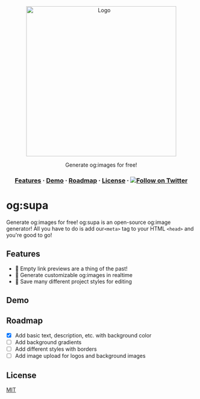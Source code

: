 <div align="center">
  <img src="https://github.com/janniks/ogsupa/raw/main/public/ogsupa-MV-shadow.png" alt="Logo" width="398px" />
  <p>Generate og:images for free!</p>
</div>

<h3 align="center">
  <a href="#features">Features</a>
  <span> · </span>
  <a href="">Demo</a>
  <span> · </span>
  <a href="#roadmap">Roadmap</a>
  <span> · </span>
  <a href="#license">License</a>
  <span> · </span>
    <a href="https://twitter.com/intent/follow?screen_name=jnnksbrt">
    <img src="https://img.shields.io/twitter/url?label=Follow&style=social&url=https%3A%2F%2Ftwitter.com%2Fjnnksbrt" alt="Follow on Twitter" />
  </a>
</h3>

# og:supa

Generate og:images for free! og:supa is an open-source og:image generator! All you have to do is
add our`<meta>` tag to your HTML `<head>` and you're good to go!

## Features

- 🎉 Empty link previews are a thing of the past!
- 🎨 Generate customizable og:images in realtime
- 🚀 Save many different project styles for editing

## Demo

## Roadmap

- [x] Add basic text, description, etc. with background color
- [ ] Add background gradients
- [ ] Add different styles with borders
- [ ] Add image upload for logos and background images

## License

[MIT](https://github.com/janniks/ogsupa/raw/main/LICENSE)
